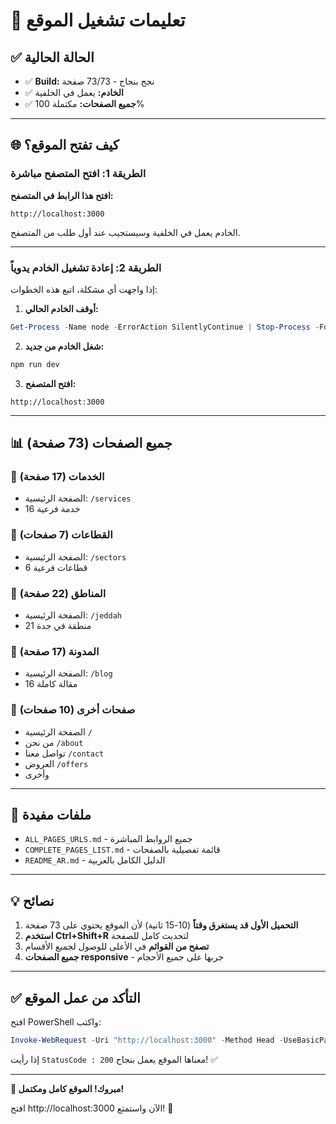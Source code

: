 # 🚀 تعليمات تشغيل الموقع

## ✅ الحالة الحالية

- ✅ **Build:** نجح بنجاح - 73/73 صفحة
- ✅ **الخادم:** يعمل في الخلفية
- ✅ **جميع الصفحات:** مكتملة 100%

---

## 🌐 كيف تفتح الموقع؟

### الطريقة 1: افتح المتصفح مباشرة

**افتح هذا الرابط في المتصفح:**

```
http://localhost:3000
```

الخادم يعمل في الخلفية وسيستجيب عند أول طلب من المتصفح.

---

### الطريقة 2: إعادة تشغيل الخادم يدوياً

إذا واجهت أي مشكلة، اتبع هذه الخطوات:

1. **أوقف الخادم الحالي:**
```powershell
Get-Process -Name node -ErrorAction SilentlyContinue | Stop-Process -Force
```

2. **شغل الخادم من جديد:**
```powershell
npm run dev
```

3. **افتح المتصفح:**
```
http://localhost:3000
```

---

## 📊 جميع الصفحات (73 صفحة)

### 🔧 الخدمات (17 صفحة)
- الصفحة الرئيسية: `/services`
- 16 خدمة فرعية

### 🏢 القطاعات (7 صفحات)
- الصفحة الرئيسية: `/sectors`
- 6 قطاعات فرعية

### 📍 المناطق (22 صفحة)
- الصفحة الرئيسية: `/jeddah`
- 21 منطقة في جدة

### 📝 المدونة (17 صفحة)
- الصفحة الرئيسية: `/blog`
- 16 مقالة كاملة

### 📄 صفحات أخرى (10 صفحات)
- الصفحة الرئيسية `/`
- من نحن `/about`
- تواصل معنا `/contact`
- العروض `/offers`
- وأخرى

---

## 📁 ملفات مفيدة

- `ALL_PAGES_URLS.md` - جميع الروابط المباشرة
- `COMPLETE_PAGES_LIST.md` - قائمة تفصيلية بالصفحات
- `README_AR.md` - الدليل الكامل بالعربية

---

## 💡 نصائح

1. **التحميل الأول قد يستغرق وقتاً** (10-15 ثانية) لأن الموقع يحتوي على 73 صفحة
2. **استخدم Ctrl+Shift+R** لتحديث كامل للصفحة
3. **تصفح من القوائم** في الأعلى للوصول لجميع الأقسام
4. **جميع الصفحات responsive** - جربها على جميع الأحجام

---

## ✅ التأكد من عمل الموقع

افتح PowerShell واكتب:

```powershell
Invoke-WebRequest -Uri "http://localhost:3000" -Method Head -UseBasicParsing
```

إذا رأيت `StatusCode : 200` معناها الموقع يعمل بنجاح! ✅

---

**🎊 مبروك! الموقع كامل ومكتمل!**

افتح http://localhost:3000 الآن واستمتع! 🚀

